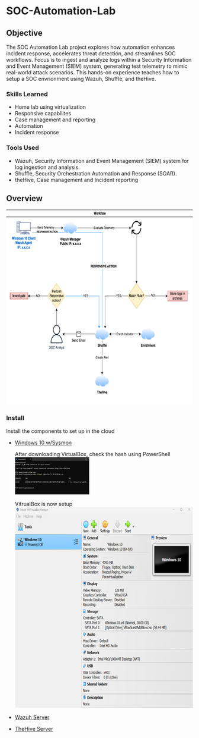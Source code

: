 # SOC-Automation-Lab

## Objective
The SOC Automation Lab project explores how automation enhances incident response, accelerates threat detection, and streamlines SOC workflows.
Focus is to ingest and analyze logs within a Security Information and Event Management (SIEM) system, generating test telemetry to mimic real-world attack scenarios. 
This hands-on experience teaches how to setup a SOC envrionment using Wazuh, Shuffle, and theHive.

### Skills Learned

- Home lab using virtualization
- Responsive capabilites
- Case management and reporting
- Automation
- Incident response
  
### Tools Used

- Wazuh, Security Information and Event Management (SIEM) system for log ingestion and analysis.
- Shuffle, Security Orchestration Automation and Response (SOAR).
- theHive, Case management and Incident reporting

## Overview

<img src="https://github.com/klipodu/SOC-Automation-Lab/blob/main/SOC-Automation-Project-Workflow.png?raw=true" alt="Image Alt" width="741" height="525">


### Install
Install the components to set up in the cloud
- [Windows 10 w/Sysmon](https://github.com/klipodu/SOC-Automation-Lab/blob/main/VirtualBox-Install.txt)

  After downloading VirtualBox, check the hash using PowerShell <br>
  <a href="https://github.com/klipodu/SOC-Automation-Lab/blob/main/VirtualBox-Hash-Check.png?raw=true">
    <img src="https://github.com/klipodu/SOC-Automation-Lab/blob/main/VirtualBox-Hash-Check.png?raw=true" alt="Image Alt" width="200" height="100">
  </a>


  VitrualBox is now setup <br>
  <a href="https://github.com/klipodu/SOC-Automation-Lab/blob/main/VirtualBox-Windows10.png?raw=true">
    <img src="https://github.com/klipodu/SOC-Automation-Lab/blob/main/VirtualBox-Windows10.png?raw=true" alt="Image Alt" width="732" height="540">
  </a>

- [Wazuh Server](https://github.com/klipodu/SOC-Automation-Lab/blob/main/Wazuh-Install.txt)
- [TheHive Server](https://github.com/klipodu/SOC-Automation-Lab/blob/main/TheHive-Install.txt)


